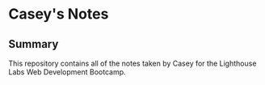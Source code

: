 # Casey's Notes

## Summary
This repository contains all of the notes taken by Casey for the Lighthouse Labs Web Development Bootcamp.